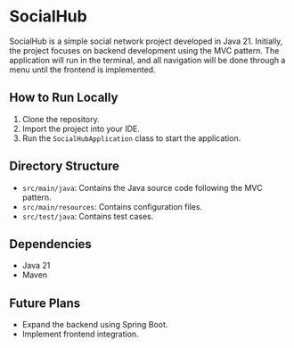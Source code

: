 # SocialHub

SocialHub is a simple social network project developed in Java 21. Initially, the project focuses on backend development using the MVC pattern. The application will run in the terminal, and all navigation will be done through a menu until the frontend is implemented.

## How to Run Locally

1. Clone the repository.
2. Import the project into your IDE.
3. Run the `SocialHubApplication` class to start the application.

## Directory Structure

- `src/main/java`: Contains the Java source code following the MVC pattern.
- `src/main/resources`: Contains configuration files.
- `src/test/java`: Contains test cases.

## Dependencies

- Java 21
- Maven 

## Future Plans

- Expand the backend using Spring Boot.
- Implement frontend integration.
